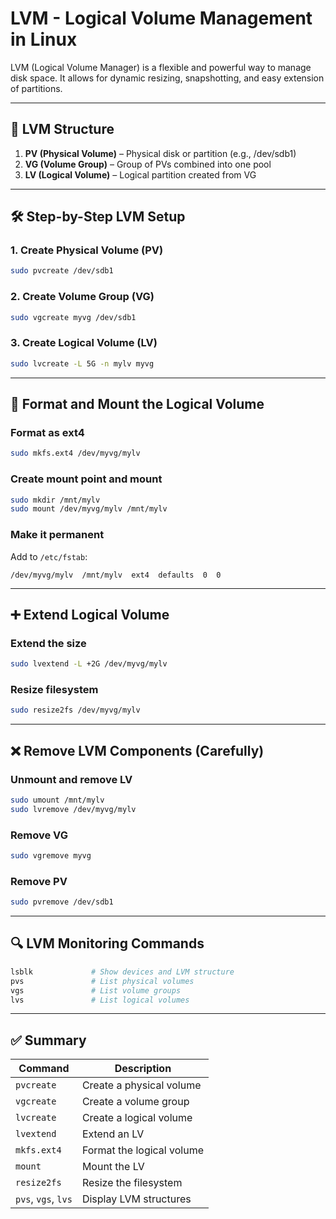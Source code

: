 # LVM - Logical Volume Management in Linux

LVM (Logical Volume Manager) is a flexible and powerful way to manage disk space. It allows for dynamic resizing, snapshotting, and easy extension of partitions.

---

## 🧱 LVM Structure

1. **PV (Physical Volume)** – Physical disk or partition (e.g., /dev/sdb1)
2. **VG (Volume Group)** – Group of PVs combined into one pool
3. **LV (Logical Volume)** – Logical partition created from VG

---

## 🛠️ Step-by-Step LVM Setup

### 1. Create Physical Volume (PV)
```bash
sudo pvcreate /dev/sdb1
```

### 2. Create Volume Group (VG)
```bash
sudo vgcreate myvg /dev/sdb1
```

### 3. Create Logical Volume (LV)
```bash
sudo lvcreate -L 5G -n mylv myvg
```

---

## 🧾 Format and Mount the Logical Volume

### Format as ext4
```bash
sudo mkfs.ext4 /dev/myvg/mylv
```

### Create mount point and mount
```bash
sudo mkdir /mnt/mylv
sudo mount /dev/myvg/mylv /mnt/mylv
```

### Make it permanent
Add to `/etc/fstab`:
```fstab
/dev/myvg/mylv  /mnt/mylv  ext4  defaults  0  0
```

---

## ➕ Extend Logical Volume

### Extend the size
```bash
sudo lvextend -L +2G /dev/myvg/mylv
```

### Resize filesystem
```bash
sudo resize2fs /dev/myvg/mylv
```

---

## ❌ Remove LVM Components (Carefully)

### Unmount and remove LV
```bash
sudo umount /mnt/mylv
sudo lvremove /dev/myvg/mylv
```

### Remove VG
```bash
sudo vgremove myvg
```

### Remove PV
```bash
sudo pvremove /dev/sdb1
```

---

## 🔍 LVM Monitoring Commands

```bash
lsblk             # Show devices and LVM structure
pvs               # List physical volumes
vgs               # List volume groups
lvs               # List logical volumes
```

---

## ✅ Summary

| Command         | Description                        |
|----------------|------------------------------------|
| `pvcreate`      | Create a physical volume           |
| `vgcreate`      | Create a volume group              |
| `lvcreate`      | Create a logical volume            |
| `lvextend`      | Extend an LV                       |
| `mkfs.ext4`     | Format the logical volume          |
| `mount`         | Mount the LV                       |
| `resize2fs`     | Resize the filesystem              |
| `pvs`, `vgs`, `lvs` | Display LVM structures        |
